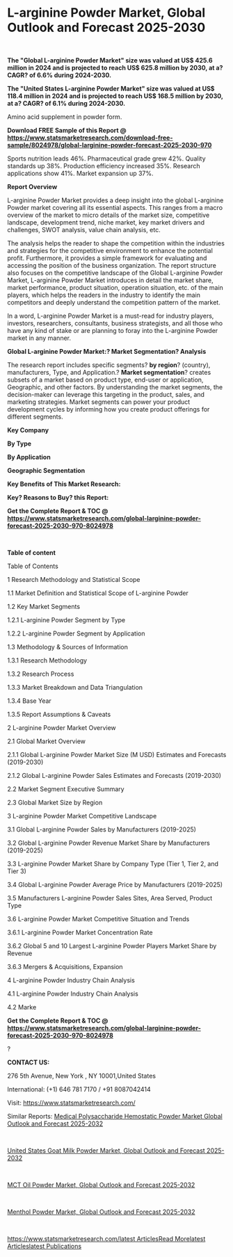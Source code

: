<h1>L-arginine Powder Market, Global Outlook and Forecast 2025-2030</h1><br/><p><strong>The "Global L-arginine Powder Market" size was valued at US$ 425.6 million in 2024 and is projected to reach US$ 625.8 million by 2030, at a? <strong>CAGR</strong>? of 6.6% during 2024-2030.</strong></p>
 
 
 
 <p><strong>The "United States L-arginine Powder Market" size was valued at US$ 118.4 million in 2024 and is projected to reach US$ 168.5 million by 2030, at a? <strong>CAGR</strong>? of 6.1% during 2024-2030.</strong></p>
 
 
 
 <p>Amino acid supplement in powder form.</p>
 
 
 
 <p><strong>Download FREE Sample of this Report @ <a href="https://www.statsmarketresearch.com/download-free-sample/8024978/global-larginine-powder-forecast-2025-2030-970">https://www.statsmarketresearch.com/download-free-sample/8024978/global-larginine-powder-forecast-2025-2030-970</a></strong></p>
 
 
 
 <p>Sports nutrition leads 46%. Pharmaceutical grade grew 42%. Quality standards up 38%. Production efficiency increased 35%. Research applications show 41%. Market expansion up 37%.</p>
 
 
 
 <p><strong>Report Overview</strong></p>
 
 
 
 <p>L-arginine Powder Market provides a deep insight into the global L-arginine Powder market covering all its essential aspects. This ranges from a macro overview of the market to micro details of the market size, competitive landscape, development trend, niche market, key market drivers and challenges, SWOT analysis, value chain analysis, etc.</p>
 
 
 
 <p>The analysis helps the reader to shape the competition within the industries and strategies for the competitive environment to enhance the potential profit. Furthermore, it provides a simple framework for evaluating and accessing the position of the business organization. The report structure also focuses on the competitive landscape of the Global L-arginine Powder Market, L-arginine Powder Market introduces in detail the market share, market performance, product situation, operation situation, etc. of the main players, which helps the readers in the industry to identify the main competitors and deeply understand the competition pattern of the market.</p>
 
 
 
 <p>In a word, L-arginine Powder Market is a must-read for industry players, investors, researchers, consultants, business strategists, and all those who have any kind of stake or are planning to foray into the L-arginine Powder market in any manner.</p>
 
 
 
 <p><strong>Global L-arginine Powder Market:? Market Segmentation? Analysis</strong></p>
 
 
 
 <p>The research report includes specific segments? <strong>by region</strong>? (country), manufacturers, Type, and Application.? <strong>Market segmentation</strong>? creates subsets of a market based on product type, end-user or application, Geographic, and other factors. By understanding the market segments, the decision-maker can leverage this targeting in the product, sales, and marketing strategies. Market segments can power your product development cycles by informing how you create product offerings for different segments.</p>
 
 
 
 <p><strong>Key Company</strong></p>
 
 
 
 <p><strong>By Type</strong></p>
 
 
 
 <p><strong><strong>By Application</strong></strong></p>
 
 
 
 <p><strong>Geographic Segmentation</strong></p>
 
 
 
 <p><strong>Key Benefits of This Market Research:</strong></p>
 
 
 
 <p><strong>Key? <strong>Reasons to Buy</strong>? this Report:</strong></p>
 
 
 
 <div><b>Get the Complete Report & TOC @ <a href="https://www.statsmarketresearch.com/global-larginine-powder-forecast-2025-2030-970-8024978">https://www.statsmarketresearch.com/global-larginine-powder-forecast-2025-2030-970-8024978</a></b></div>
 
 
 
 <p><br />
 
 <b>Table of content</b></p>
 
 
 
 <p>Table of Contents<br />
 
 1 Research Methodology and Statistical Scope<br />
 
 1.1 Market Definition and Statistical Scope of L-arginine Powder<br />
 
 1.2 Key Market Segments<br />
 
 1.2.1 L-arginine Powder Segment by Type<br />
 
 1.2.2 L-arginine Powder Segment by Application<br />
 
 1.3 Methodology & Sources of Information<br />
 
 1.3.1 Research Methodology<br />
 
 1.3.2 Research Process<br />
 
 1.3.3 Market Breakdown and Data Triangulation<br />
 
 1.3.4 Base Year<br />
 
 1.3.5 Report Assumptions & Caveats<br />
 
 2 L-arginine Powder Market Overview<br />
 
 2.1 Global Market Overview<br />
 
 2.1.1 Global L-arginine Powder Market Size (M USD) Estimates and Forecasts (2019-2030)<br />
 
 2.1.2 Global L-arginine Powder Sales Estimates and Forecasts (2019-2030)<br />
 
 2.2 Market Segment Executive Summary<br />
 
 2.3 Global Market Size by Region<br />
 
 3 L-arginine Powder Market Competitive Landscape<br />
 
 3.1 Global L-arginine Powder Sales by Manufacturers (2019-2025)<br />
 
 3.2 Global L-arginine Powder Revenue Market Share by Manufacturers (2019-2025)<br />
 
 3.3 L-arginine Powder Market Share by Company Type (Tier 1, Tier 2, and Tier 3)<br />
 
 3.4 Global L-arginine Powder Average Price by Manufacturers (2019-2025)<br />
 
 3.5 Manufacturers L-arginine Powder Sales Sites, Area Served, Product Type<br />
 
 3.6 L-arginine Powder Market Competitive Situation and Trends<br />
 
 3.6.1 L-arginine Powder Market Concentration Rate<br />
 
 3.6.2 Global 5 and 10 Largest L-arginine Powder Players Market Share by Revenue<br />
 
 3.6.3 Mergers & Acquisitions, Expansion<br />
 
 4 L-arginine Powder Industry Chain Analysis<br />
 
 4.1 L-arginine Powder Industry Chain Analysis<br />
 
 4.2 Marke</p>
 
 
 
 <div><b>Get the Complete Report & TOC @ <a href="https://www.statsmarketresearch.com/global-larginine-powder-forecast-2025-2030-970-8024978">https://www.statsmarketresearch.com/global-larginine-powder-forecast-2025-2030-970-8024978</a></b></div>
 
 
 
 <p>? </p>
 
 
 
 <p><b>CONTACT US:</b><br />
 
 276 5th Avenue, New York , NY 10001,United States<br />
 
 International: (+1) 646 781 7170 / +91 8087042414<br />
 
 Visit: <a href="https://www.statsmarketresearch.com/">https://www.statsmarketresearch.com/</a><br />
 
 Similar Reports: <a href="https://www.statsmarketresearch.com/global-larginine-powder-forecast-2025-2030-970-8024978">Medical Polysaccharide Hemostatic Powder Market Global Outlook and Forecast 2025-2032 </a><br />
 
 <br />
 
 <a href="https://www.statsmarketresearch.com/global-larginine-powder-forecast-2025-2030-970-8024978">United States Goat Milk Powder Market, Global Outlook and Forecast 2025-2032</a><br />
 
 <br />
 
 <a href="https://www.statsmarketresearch.com/global-larginine-powder-forecast-2025-2030-970-8024978">MCT Oil Powder Market, Global Outlook and Forecast 2025-2032 </a><br />
 
 <br />
 
 <a href="https://www.statsmarketresearch.com/global-larginine-powder-forecast-2025-2030-970-8024978">Menthol Powder Market, Global Outlook and Forecast 2025-2032 </a><br />
 
 <br />
 
 <a href="https://gyeongbokgung.com">https://www.statsmarketresearch.com/</a><a href="https://hallyeomaritime.com">latest Articles</a><a href="https://jingwansa.com">Read More</a><a href="https://nguoiviet.jp/">latest Articles</a><a href="https://www.intelmarketresearch.com/">latest Publications</a></p>